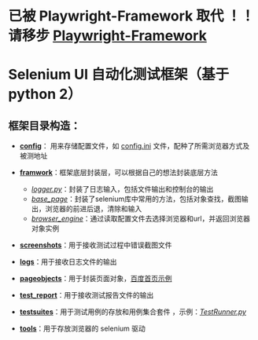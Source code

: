 # 已被 Playwright-Framework 取代 ！！请移步 [Playwright-Framework](https://github.com/StrawberryFlavor/Playwright-Framework)
# Selenium UI 自动化测试框架（基于 python 2）
## 框架目录构造： ##


- **[config](https://github.com/StrawberryFlavor/Selenium-Framework/tree/master/config)**： 用来存储配置文件，如 [config.ini](https://github.com/StrawberryFlavor/Selenium-Framework/blob/master/config/config.ini) 文件，配种了所需浏览器方式及被测地址

- **[framwork](https://github.com/StrawberryFlavor/Selenium-Framework/tree/master/framework)**：框架底层封装层，可以根据自己的想法封装底层方法
  - *[logger.py](https://github.com/StrawberryFlavor/Selenium-Framework/blob/master/framework/logger.py)*：封装了日志输入，包括文件输出和控制台的输出
  - *[base_page](https://github.com/StrawberryFlavor/Selenium-Framework/blob/master/framework/base_page.py)*：封装了selenium库中常用的方法，包括对象查找，截图输出，浏览器的前进后退，清除和输入
  - *[browser_engine](https://github.com/StrawberryFlavor/Selenium-Framework/blob/master/framework/browser_engine.py)*：通过读取配置文件去选择浏览器和url，并返回浏览器对象实例


- **[screenshots](https://github.com/StrawberryFlavor/Selenium-Framework/tree/master/screenshots)**：用于接收测试过程中错误截图文件

- **[logs](https://github.com/StrawberryFlavor/Selenium-Framework/tree/master/logs)**：用于接收日志文件的输出 


- **[pageobjects](https://github.com/StrawberryFlavor/Selenium-Framework/tree/master/pageobjects)**：用于封装页面对象，[百度首页示例](https://github.com/StrawberryFlavor/Selenium-Framework/blob/master/pageobjects/baidu_homepage.py)

- **[test_report](https://github.com/StrawberryFlavor/Selenium-Framework/tree/master/test_report)**：用于接收测试报告文件的输出


- **[testsuites](https://github.com/StrawberryFlavor/Selenium-Framework/tree/master/testsuites)**：用于测试用例的存放和用例集合套件 ，示例：*[TestRunner.py](https://github.com/StrawberryFlavor/Selenium-Framework/blob/master/testsuites/TestRunner.py)*


- **[tools](https://github.com/StrawberryFlavor/Selenium-Framework/tree/master/tools)**：用于存放浏览器的 selenium 驱动

